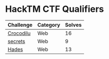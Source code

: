 # HackTM CTF Qualifiers

| Challenge                 | Category | Solves |
| ------------------------- | -------- | ------ |
| [Crocodilu](crocodilu.md) | Web      | 16     |
| [secrets](secrets.md)     | Web      | 9      |
| [Hades](hades.md)         | Web      | 13     |
